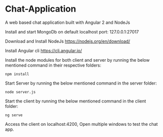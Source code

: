 # Chat-Application
A web based chat application built with Angular 2 and NodeJs

Install and start MongoDb on default localhost port: 127.0.0.1:27017

Download and Install NodeJs https://nodejs.org/en/download/

Install Angular cli https://cli.angular.io/

Install the node modules for both client and server by running the below mentioned command in their respective folders:
```
npm install
```

Start Server by running the below mentioned command in the server folder:
```
node server.js
```

Start the client by running the below mentioned command in the client folder:
```
ng serve
```

Access the client on localhost:4200, Open multiple windows to test the chat app.
